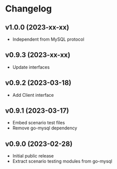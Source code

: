 # Changelog

## v1.0.0 (2023-xx-xx)
- Independent from MySQL protocol

## v0.9.3 (2023-xx-xx)
- Update interfaces

## v0.9.2 (2023-03-18)
- Add Client interface

## v0.9.1 (2023-03-17)
- Embed scenario test files
- Remove go-mysql dependency

## v0.9.0 (2023-02-28)
- Initial public release  
- Extract scenario testing modules from go-mysql
